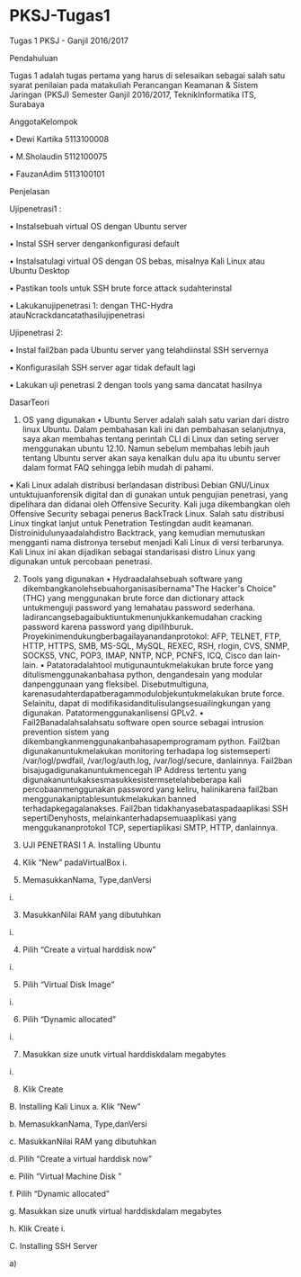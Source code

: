 # PKSJ-Tugas1


Tugas 1 PKSJ - Ganjil 2016/2017

Pendahuluan


Tugas 1 adalah tugas pertama yang harus di selesaikan sebagai salah satu syarat penilaian pada matakuliah Perancangan Keamanan & Sistem Jaringan (PKSJ) Semester Ganjil 2016/2017, TeknikInformatika ITS, Surabaya


AnggotaKelompok

•	Dewi Kartika 	5113100008

•	M.Sholaudin	5112100075

•	FauzanAdim	5113100101

Penjelasan

Ujipenetrasi1 :


•	Instalsebuah virtual OS dengan Ubuntu server

•	Instal SSH server dengankonfigurasi default

•	Instalsatulagi virtual OS dengan OS bebas, misalnya Kali Linux atau Ubuntu Desktop

•	Pastikan tools untuk SSH brute force attack sudahterinstal

•	Lakukanujipenetrasi 1: dengan THC-Hydra atauNcrackdancatathasilujipenetrasi


Ujipenetrasi 2:

•	Instal fail2ban pada Ubuntu server yang telahdiinstal SSH servernya

•	Konfigurasilah SSH server agar tidak default lagi

•	Lakukan uji penetrasi 2 dengan tools yang sama dancatat hasilnya

DasarTeori

1. OS yang digunakan
•	Ubuntu Server adalah salah satu varian dari distro linux Ubuntu. Dalam pembahasan kali ini dan pembahasan selanjutnya, saya akan membahas tentang perintah CLI di Linux  dan seting server menggunakan ubuntu 12.10. Namun sebelum membahas lebih jauh tentang Ubuntu server akan saya kenalkan dulu apa itu ubuntu server dalam format FAQ sehingga lebih mudah di pahami.


•	Kali Linux adalah distribusi berlandasan distribusi Debian GNU/Linux untuktujuanforensik digital dan di gunakan untuk pengujian penetrasi, yang dipelihara dan didanai oleh Offensive Security. Kali juga dikembangkan oleh Offensive Security sebagai penerus BackTrack Linux. Salah satu distribusi Linux tingkat lanjut untuk Penetration Testingdan audit keamanan. Distroinidulunyaadalahdistro Backtrack, yang kemudian memutuskan mengganti nama distronya tersebut menjadi Kali Linux di versi terbarunya. Kali Linux ini akan dijadikan sebagai standarisasi distro Linux yang digunakan untuk percobaan penetrasi.

2. Tools yang digunakan
•	Hydraadalahsebuah software yang dikembangkanolehsebuahorganisasibernama"The Hacker's Choice" (THC) yang menggunakan brute force dan dictionary attack untukmenguji  password yang lemahatau password sederhana. Iadirancangsebagaibuktiuntukmenunjukkankemudahan cracking password karena password yang dipilihburuk. Proyekinimendukungberbagailayanandanprotokol: AFP, TELNET, FTP, HTTP, HTTPS, SMB, MS-SQL, MySQL, REXEC, RSH, rlogin, CVS, SNMP, SOCKS5, VNC, POP3, IMAP, NNTP, NCP, PCNFS, ICQ, Cisco dan lain-lain.
•	Patatoradalahtool mutigunauntukmelakukan brute force yang ditulismenggunakanbahasa python, dengandesain yang modular danpenggunaan yang fleksibel. Disebutmultiguna, karenasudahterdapatberagammodulobjekuntukmelakukan brute force. Selainitu, dapat di modifikasidanditulisulangsesuailingkungan yang digunakan. Patatormenggunakanlisensi GPLv2.
•	Fail2Banadalahsalahsatu software open source sebagai intrusion prevention sistem yang dikembangkanmenggunakanbahasapemprogramam python. Fail2ban digunakanuntukmelakukan monitoring terhadapa log sistemseperti /var/logl/pwdfail, /var/log/auth.log, /var/logl/secure, danlainnya. Fail2ban bisajugadigunakanuntukmencegah IP Address tertentu yang digunakanuntukaksesmasukkesistermsetelahbeberapa kali percobaanmenggunakan password yang keliru, halinikarena fail2ban menggunakaniptablesuntukmelakukan banned terhadapkegagalanakses. Fail2ban tidakhanyasebataspadaaplikasi SSH sepertiDenyhosts, melainkanterhadapsemuaaplikasi yang menggukananprotokol TCP, sepertiaplikasi SMTP, HTTP, danlainnya.
3. UJI PENETRASI 1
A.	Installing Ubuntu 
1.	Klik “New” padaVirtualBox
i.	 

2.	MemasukkanNama, Type,danVersi

i.	 

3.	MasukkanNilai RAM yang dibutuhkan

i.	 

4.	Pilih “Create a virtual harddisk now”

i.	 

5.	Pilih “Virtual Disk Image”

i.	 

6.	Pilih “Dynamic allocated”

i.	 

7.	Masukkan size unutk virtual harddiskdalam megabytes

i.	 

8.	Klik Create

B. Installing Kali Linux
a.	Klik “New”

 

b.	MemasukkanNama, Type,danVersi

 

c.	MasukkanNilai RAM yang dibutuhkan

 

d.	Pilih “Create a virtual harddisk now”

 

e.	Pilih “Virtual Machine Disk ”

 

f.	Pilih “Dynamic allocated”

 

g.	Masukkan size unutk virtual harddiskdalam megabytes
 
h.	Klik Create
i.	

C. Installing SSH Server

a)	
